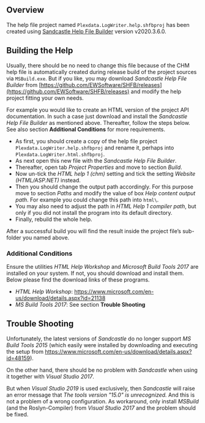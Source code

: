 
## Overview

The help file project named `Plexdata.LogWriter.help.shfbproj` has been created using 
[Sandcastle Help File Builder](http://ewsoftware.github.io/SHFB) version v2020.3.6.0.

## Building the Help

Usually, there should be no need to change this file because of the CHM help file is automatically 
created during release build of the project sources via `MSBuild.exe`. But if you like, you may 
download _Sandcastle Help File Builder_ from [https://github.com/EWSoftware/SHFB/releases](https://github.com/EWSoftware/SHFB/releases) 
and modify the help project fitting your own needs.

For example you would like to create an HTML version of the project API documentation. In such a 
case just download and install the _Sandcastle Help File Builder_ as mentioned above. Thereafter, 
follow the steps below. See also section **Additional Conditions** for more requirements.

* As first, you should create a copy of the help file project `Plexdata.LogWriter.help.shfbproj` 
  and rename it, perhaps into `Plexdata.LogWriter.html.shfbproj`. 
* As next open this new file with the _Sandcastle Help File Builder_.
* Thereafter, open tab _Project Properties_ and move to section _Build_. 
* Now un-tick the _HTML help 1 (chm)_ setting and tick the setting _Website (HTML/ASP.NET)_ instead.
* Then you should change the output path accordingly. For this purpose move to section _Paths_ and modify 
  the value of box _Help content output path_. For example you could change this path into `html\`. 
* You may also need to adjust the path in _HTML Help 1 compiler path_, but only if you did not install 
  the program into its default directory. 
* Finally, rebuild the whole help.

After a successful build you will find the result inside the project file’s sub-folder you named above.

### Additional Conditions

Ensure the utilities _HTML Help Workshop_ and _Microsoft Build Tools 2017_ are installed on your system. 
If not, you should download and install them. Below please find the download links of these programs.

* _HTML Help Workshop_: https://www.microsoft.com/en-us/download/details.aspx?id=21138
* _MS Build Tools 2017_: See section **Trouble Shooting**

## Trouble Shooting

Unfortunately, the latest versions of _Sandcastle_ do no longer support _MS Build Tools 2015_ (which easily 
were installed by downloading and executing the setup from https://www.microsoft.com/en-us/download/details.aspx?id=48159). 

On the other hand, there should be no problem with _Sandcastle_ when using it together with _Visual Studio 2017_.

But when _Visual Studio 2019_ is used exclusively, then _Sandcastle_ will raise an error message that _The 
tools version "15.0" is unrecognized._ And this is not a problem of a wrong configuration. As workaround, 
only install _MSBuild_ (and the Roslyn-Compiler) from _Visual Studio 2017_ and the problem should be fixed.

